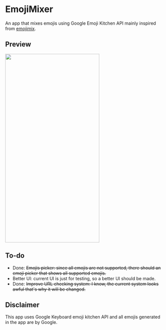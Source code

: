 # EmojiMixer
 An app that mixes emojis using Google Emoji Kitchen API mainly inspired from [emojimix](https://tikolu.net/emojimix/).

## Preview
<img src="/Screenshots/emojismixer_preview.gif" width="300" height="600">

## To-do
 - Done: ~~Emojis picker: since all emojis are not supported, there should an emoji picker that shows all supported emojis.~~
 - Better UI: current UI is just for testing, so a better UI should be made.
 - Done: ~~Improve URL checking system: I know, the current system looks awful that's why it will be changed.~~

## Disclaimer
This app uses Google Keyboard emoji kitchen API and all emojis generated in the app are by Google.
